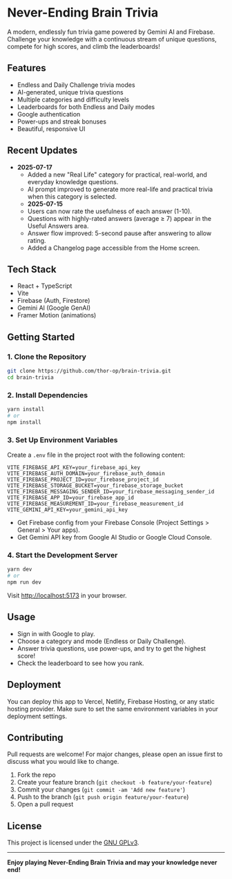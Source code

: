 # Never-Ending Brain Trivia

A modern, endlessly fun trivia game powered by Gemini AI and Firebase. Challenge your knowledge with a continuous stream of unique questions, compete for high scores, and climb the leaderboards!

## Features
- Endless and Daily Challenge trivia modes
- AI-generated, unique trivia questions
- Multiple categories and difficulty levels
- Leaderboards for both Endless and Daily modes
- Google authentication
- Power-ups and streak bonuses
- Beautiful, responsive UI

## Recent Updates

- **2025-07-17**
  - Added a new "Real Life" category for practical, real-world, and everyday knowledge questions.
  - AI prompt improved to generate more real-life and practical trivia when this category is selected.
  - **2025-07-15**
  - Users can now rate the usefulness of each answer (1-10).
  - Questions with highly-rated answers (average ≥ 7) appear in the Useful Answers area.
  - Answer flow improved: 5-second pause after answering to allow rating.
  - Added a Changelog page accessible from the Home screen.

## Tech Stack
- React + TypeScript
- Vite
- Firebase (Auth, Firestore)
- Gemini AI (Google GenAI)
- Framer Motion (animations)

## Getting Started

### 1. Clone the Repository
```bash
git clone https://github.com/thor-op/brain-trivia.git
cd brain-trivia
```

### 2. Install Dependencies
```bash
yarn install
# or
npm install
```

### 3. Set Up Environment Variables
Create a `.env` file in the project root with the following content:
```env
VITE_FIREBASE_API_KEY=your_firebase_api_key
VITE_FIREBASE_AUTH_DOMAIN=your_firebase_auth_domain
VITE_FIREBASE_PROJECT_ID=your_firebase_project_id
VITE_FIREBASE_STORAGE_BUCKET=your_firebase_storage_bucket
VITE_FIREBASE_MESSAGING_SENDER_ID=your_firebase_messaging_sender_id
VITE_FIREBASE_APP_ID=your_firebase_app_id
VITE_FIREBASE_MEASUREMENT_ID=your_firebase_measurement_id
VITE_GEMINI_API_KEY=your_gemini_api_key
```
- Get Firebase config from your Firebase Console (Project Settings > General > Your apps).
- Get Gemini API key from Google AI Studio or Google Cloud Console.

### 4. Start the Development Server
```bash
yarn dev
# or
npm run dev
```
Visit [http://localhost:5173](http://localhost:5173) in your browser.

## Usage
- Sign in with Google to play.
- Choose a category and mode (Endless or Daily Challenge).
- Answer trivia questions, use power-ups, and try to get the highest score!
- Check the leaderboard to see how you rank.

## Deployment
You can deploy this app to Vercel, Netlify, Firebase Hosting, or any static hosting provider. Make sure to set the same environment variables in your deployment settings.

## Contributing
Pull requests are welcome! For major changes, please open an issue first to discuss what you would like to change.

1. Fork the repo
2. Create your feature branch (`git checkout -b feature/your-feature`)
3. Commit your changes (`git commit -am 'Add new feature'`)
4. Push to the branch (`git push origin feature/your-feature`)
5. Open a pull request

## License
This project is licensed under the [GNU GPLv3](https://www.gnu.org/licenses/gpl-3.0.html).

---

**Enjoy playing Never-Ending Brain Trivia and may your knowledge never end!**
